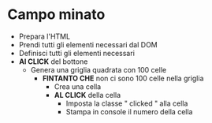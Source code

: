 # Campo minato

- Prepara l'HTML
- Prendi tutti gli elementi necessari dal DOM
- Definisci tutti gli elementi necessari
- **Al CLICK** del bottone
    - Genera una griglia quadrata con 100 celle
        - **FINTANTO CHE** non ci sono 100 celle nella griglia
            - Crea una cella
            - **AL CLICK** della cella
                - Imposta la classe " clicked " alla cella
                - Stampa in console il numero della cella  